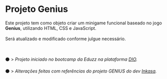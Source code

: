 # Projeto Genius 

 Este projeto tem como objeto criar um minigame funcional baseado no jogo **Genius**, utilizando HTML, CSS e JavaScript. <br><br>
 Será atualizado e modificado conforme julgue necessário. <br>
<br>
<br>


:black_circle: > _Projeto iniciado no bootcamp da Eduzz na plataforma [DIO](https://www.dio.me)._ <br>

:black_circle: > _Alterações feitas com referências do projeto GENIUS do dev [Inkasa](https://github.com/inkasadev)._